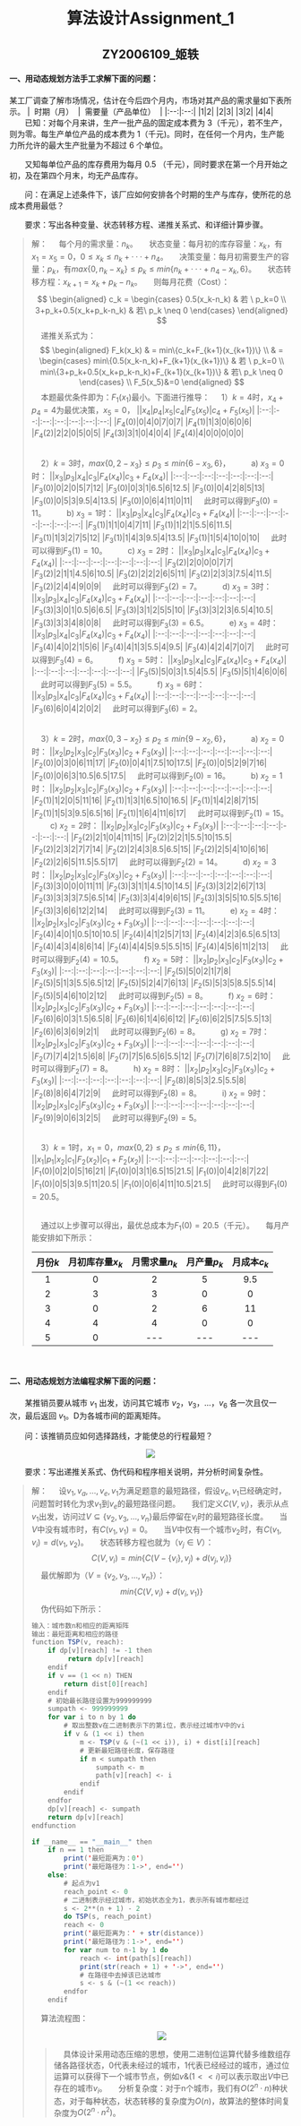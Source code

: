 # <div align = "center">算法设计Assignment_1</div>

## <div align = "center">ZY2006109_姬轶</div>

#### 一、用动态规划方法手工求解下面的问题：
某工厂调查了解市场情况，估计在今后四个月内，市场对其产品的需求量如下表所示。
|&nbsp;&nbsp;时期（月）&nbsp;&nbsp;|&nbsp;&nbsp;需要量（产品单位）&nbsp;&nbsp;|
|:--:|:--:|
|1|2|
|2|3|
|3|2|
|4|4|
&nbsp;&nbsp;&nbsp;&nbsp;&nbsp;&nbsp;&nbsp;已知：对每个月来讲，生产一批产品的固定成本费为 3（千元），若不生产，则为零。每生产单位产品的成本费为 1（千元)。同时，在任何一个月内，生产能力所允许的最大生产批量为不超过 6 个单位。

&nbsp;&nbsp;&nbsp;&nbsp;&nbsp;&nbsp;&nbsp;又知每单位产品的库存费用为每月 0.5 （千元），同时要求在第一个月开始之初，及在第四个月末，均无产品库存。

&nbsp;&nbsp;&nbsp;&nbsp;&nbsp;&nbsp;&nbsp;问：在满足上述条件下，该厂应如何安排各个时期的生产与库存，使所花的总成本费用最低？

&nbsp;&nbsp;&nbsp;&nbsp;&nbsp;&nbsp;&nbsp;要求：写出各种变量、状态转移方程、递推关系式、和详细计算步骤。

> 解：
> $\quad$每个月的需求量：$n_k$。
> $\quad$状态变量：每月初的库存容量：$x_k$，有$x_1=x_5=0，0 \leq x_k \leq n_k+···+n_4$。
> $\quad$决策变量：每月初需要生产的容量：$p_k$，有$max\{0,n_k-x_k\} \leq p_k \leq min\{n_k+···+n_4-x_k,6\}$。
> $\quad$状态转移方程：$x_{k+1}=x_k+p_k-n_k$。
> $\quad$则每月花费（Cost）：
> $$
\begin{aligned}
 c_k = \begin{cases}
     0.5(x_k-n_k) & 若 \ p_k=0 \\
     3+p_k+0.5(x_k+p_k-n_k) & 若\ p_k \neq 0
 \end{cases}
 \end{aligned}
> $$
> $\quad$递推关系式为：
> $$
\begin{aligned}
 F_k(x_k) & = min\{c_k+F_{k+1}(x_{k+1})\} \\
    & = \begin{cases}
     min\{0.5(x_k-n_k)+F_{k+1}(x_{k+1})\} & 若 \ p_k=0 \\
     min\{3+p_k+0.5(x_k+p_k-n_k)+F_{k+1}(x_{k+1})\} & 若\ p_k \neq 0 
 \end{cases} \\
 F_5(x_5)&=0
 \end{aligned}
> $$
> $\quad$本题最优条件即为：$F_1({x_1})$最小。下面进行推导：
> $\quad$1）$k=4$时，$x_4+p_4=4$为最优决策，$x_5=0$，
> ||$x_4$|$p_4$|$x_5$|$c_4$|$F_5(x_5)$|$c_4+F_5(x_5)$|
> |:--:|:--:|:--:|:--:|:--:|:--:|:--:|
> |$F_4(0)$|0|4|0|7|0|7|
> |$F_4(1)$|1|3|0|6|0|6|
> |$F_4(2)$|2|2|0|5|0|5|
> |$F_4(3)$|3|1|0|4|0|4|
> |$F_4(4)$|4|0|0|0|0|0|
> 
> </br>$\quad$2）$k=3$时，$max\{0,2-x_3\} \leq p_3 \leq min\{6-x_3,6\}$，
> $\quad$$\quad$a) $x_3=0$时：
> ||$x_3$|$p_3$|$x_4$|$c_3$|$F_4(x_4)$|$c_3+F_4(x_4)$|
> |:--:|:--:|:--:|:--:|:--:|:--:|:--:|
> |$F_3(0)$|0|2|0|5|7|12|
> |$F_3(0)$|0|3|1|6.5|6|12.5|
> |$F_3(0)$|0|4|2|8|5|13|
> |$F_3(0)$|0|5|3|9.5|4|13.5|
> |$F_3(0)$|0|6|4|11|0|11|
> $\quad$此时可以得到$F_3(0)=11$。
> $\quad$$\quad$b) $x_3=1$时：
> ||$x_3$|$p_3$|$x_4$|$c_3$|$F_4(x_4)$|$c_3+F_4(x_4)$|
> |:--:|:--:|:--:|:--:|:--:|:--:|:--:|
> |$F_3(1)$|1|1|0|4|7|11|
> |$F_3(1)$|1|2|1|5.5|6|11.5|
> |$F_3(1)$|1|3|2|7|5|12|
> |$F_3(1)$|1|4|3|9.5|4|13.5|
> |$F_3(1)$|1|5|4|10|0|10|
> $\quad$此时可以得到$F_3(1)=10$。
> $\quad$$\quad$c) $x_3=2$时：
> ||$x_3$|$p_3$|$x_4$|$c_3$|$F_4(x_4)$|$c_3+F_4(x_4)$|
> |:--:|:--:|:--:|:--:|:--:|:--:|:--:|
> |$F_3(2)$|2|0|0|0|7|7|
> |$F_3(2)$|2|1|1|4.5|6|10.5|
> |$F_3(2)$|2|2|2|6|5|11|
> |$F_3(2)$|2|3|3|7.5|4|11.5|
> |$F_3(2)$|2|4|4|9|0|9|
> $\quad$此时可以得到$F_3(2)=7$。
> $\quad$$\quad$d) $x_3=3$时：
> ||$x_3$|$p_3$|$x_4$|$c_3$|$F_4(x_4)$|$c_3+F_4(x_4)$|
> |:--:|:--:|:--:|:--:|:--:|:--:|:--:|
> |$F_3(3)$|3|0|1|0.5|6|6.5|
> |$F_3(3)$|3|1|2|5|5|10|
> |$F_3(3)$|3|2|3|6.5|4|10.5|
> |$F_3(3)$|3|3|4|8|0|8|
> $\quad$此时可以得到$F_3(3)=6.5$。
> $\quad$$\quad$e) $x_3=4$时：
> ||$x_3$|$p_3$|$x_4$|$c_3$|$F_4(x_4)$|$c_3+F_4(x_4)$|
> |:--:|:--:|:--:|:--:|:--:|:--:|:--:|
> |$F_3(4)$|4|0|2|1|5|6|
> |$F_3(4)$|4|1|3|5.5|4|9.5|
> |$F_3(4)$|4|2|4|7|0|7|
> $\quad$此时可以得到$F_3(4)=6$。
> $\quad$$\quad$f) $x_3=5$时：
> ||$x_3$|$p_3$|$x_4$|$c_3$|$F_4(x_4)$|$c_3+F_4(x_4)$|
> |:--:|:--:|:--:|:--:|:--:|:--:|:--:|
> |$F_3(5)$|5|0|3|1.5|4|5.5|
> |$F_3(5)$|5|1|4|6|0|6|
> $\quad$此时可以得到$F_3(5)=5.5$。
> $\quad$$\quad$f) $x_3=6$时：
> ||$x_3$|$p_3$|$x_4$|$c_3$|$F_4(x_4)$|$c_3+F_4(x_4)$|
> |:--:|:--:|:--:|:--:|:--:|:--:|:--:|
> |$F_3(6)$|6|0|4|2|0|2|
> $\quad$此时可以得到$F_3(6)=2$。
> 
> </br>$\quad$3）$k=2$时，$max\{0,3-x_2\} \leq p_2 \leq min\{9-x_2,6\}$，
> $\quad$$\quad$a) $x_2=0$时：
> ||$x_2$|$p_2$|$x_3$|$c_2$|$F_3(x_3)$|$c_2+F_3(x_3)$|
> |:--:|:--:|:--:|:--:|:--:|:--:|:--:|
> |$F_2(0)$|0|3|0|6|11|17|
> |$F_2(0)$|0|4|1|7.5|10|17.5|
> |$F_2(0)$|0|5|2|9|7|16|
> |$F_2(0)$|0|6|3|10.5|6.5|17.5|
> $\quad$此时可以得到$F_2(0)=16$。
> $\quad$$\quad$b) $x_2=1$时：
> ||$x_2$|$p_2$|$x_3$|$c_2$|$F_3(x_3)$|$c_2+F_3(x_3)$|
> |:--:|:--:|:--:|:--:|:--:|:--:|:--:|
> |$F_2(1)$|1|2|0|5|11|16|
> |$F_2(1)$|1|3|1|6.5|10|16.5|
> |$F_2(1)$|1|4|2|8|7|15|
> |$F_2(1)$|1|5|3|9.5|6.5|16|
> |$F_2(1)$|1|6|4|11|6|17|
> $\quad$此时可以得到$F_2(1)=15$。
> $\quad$$\quad$c) $x_2=2$时：
> ||$x_2$|$p_2$|$x_3$|$c_2$|$F_3(x_3)$|$c_2+F_3(x_3)$|
> |:--:|:--:|:--:|:--:|:--:|:--:|:--:|
> |$F_2(2)$|2|1|0|4|11|15|
> |$F_2(2)$|2|2|1|5.5|10|15.5|
> |$F_2(2)$|2|3|2|7|7|14|
> |$F_2(2)$|2|4|3|8.5|6.5|15|
> |$F_2(2)$|2|5|4|10|6|16|
> |$F_2(2)$|2|6|5|11.5|5.5|17|
> $\quad$此时可以得到$F_2(2)=14$。
> $\quad$$\quad$d) $x_2=3$时：
> ||$x_2$|$p_2$|$x_3$|$c_2$|$F_3(x_3)$|$c_2+F_3(x_3)$|
> |:--:|:--:|:--:|:--:|:--:|:--:|:--:|
> |$F_2(3)$|3|0|0|0|11|11|
> |$F_2(3)$|3|1|1|4.5|10|14.5|
> |$F_2(3)$|3|2|2|6|7|13|
> |$F_2(3)$|3|3|3|7.5|6.5|14|
> |$F_2(3)$|3|4|4|9|6|15|
> |$F_2(3)$|3|5|5|10.5|5.5|16|
> |$F_2(3)$|3|6|6|12|2|14|
> $\quad$此时可以得到$F_2(3)=11$。
> $\quad$$\quad$e) $x_2=4$时：
> ||$x_2$|$p_2$|$x_3$|$c_2$|$F_3(x_3)$|$c_2+F_3(x_3)$|
> |:--:|:--:|:--:|:--:|:--:|:--:|:--:|
> |$F_2(4)$|4|0|1|0.5|10|10.5|
> |$F_2(4)$|4|1|2|5|7|13|
> |$F_2(4)$|4|2|3|6.5|6.5|13|
> |$F_2(4)$|4|3|4|8|6|14|
> |$F_2(4)$|4|4|5|9.5|5.5|15|
> |$F_2(4)$|4|5|6|11|2|13|
> $\quad$此时可以得到$F_2(4)=10.5$。
> $\quad$$\quad$f) $x_2=5$时：
> ||$x_2$|$p_2$|$x_3$|$c_2$|$F_3(x_3)$|$c_2+F_3(x_3)$|
> |:--:|:--:|:--:|:--:|:--:|:--:|:--:|
> |$F_2(5)$|5|0|2|1|7|8|
> |$F_2(5)$|5|1|3|5.5|6.5|12|
> |$F_2(5)$|5|2|4|7|6|13|
> |$F_2(5)$|5|3|5|8.5|5.5|14|
> |$F_2(5)$|5|4|6|10|2|12|
> $\quad$此时可以得到$F_2(5)=8$。
> $\quad$$\quad$f) $x_2=6$时：
> ||$x_2$|$p_2$|$x_3$|$c_2$|$F_3(x_3)$|$c_2+F_3(x_3)$|
> |:--:|:--:|:--:|:--:|:--:|:--:|:--:|
> |$F_2(6)$|6|0|3|1.5|6.5|8|
> |$F_2(6)$|6|1|4|6|6|12|
> |$F_2(6)$|6|2|5|7.5|5.5|13|
> |$F_2(6)$|6|3|6|9|2|1|
> $\quad$此时可以得到$F_2(6)=8$。
> $\quad$$\quad$g) $x_2=7$时：
> ||$x_2$|$p_2$|$x_3$|$c_2$|$F_3(x_3)$|$c_2+F_3(x_3)$|
> |:--:|:--:|:--:|:--:|:--:|:--:|:--:|
> |$F_2(7)$|7|4|2|1.5|6|8|
> |$F_2(7)$|7|5|6.5|6|5.5|12|
> |$F_2(7)$|7|6|8|7.5|2|10|
> $\quad$此时可以得到$F_2(7)=8$。
> $\quad$$\quad$h) $x_2=8$时：
> ||$x_2$|$p_2$|$x_3$|$c_2$|$F_3(x_3)$|$c_2+F_3(x_3)$|
> |:--:|:--:|:--:|:--:|:--:|:--:|:--:|
> |$F_2(8)$|8|5|3|2.5|5.5|8|
> |$F_2(8)$|8|6|4|7|2|9|
> $\quad$此时可以得到$F_2(8)=8$。
> $\quad$$\quad$i) $x_2=9$时：
> ||$x_2$|$p_2$|$x_3$|$c_2$|$F_3(x_3)$|$c_2+F_3(x_3)$|
> |:--:|:--:|:--:|:--:|:--:|:--:|:--:|
> |$F_2(9)$|9|0|6|3|2|5|
> $\quad$此时可以得到$F_2(9)=5$。
> 
> </br>$\quad$3）$k=1$时，$x_1=0$，$max\{0,2\} \leq p_2 \leq min\{6,11\}$，
> ||$x_1$|$p_1$|$x_2$|$c_1$|$F_2(x_2)$|$c_1+F_2(x_2)$|
> |:--:|:--:|:--:|:--:|:--:|:--:|:--:|
> |$F_1(0)$|0|2|0|5|16|21|
> |$F_1(0)$|0|3|1|6.5|15|21.5|
> |$F_1(0)$|0|4|2|8|7|22|
> |$F_1(0)$|0|5|3|9.5|11|20.5|
> |$F_1(0)$|0|6|4|11|10.5|21.5|
> $\quad$此时可以得到$F_1(0)=20.5$。
> 
> </br>$\quad$通过以上步骤可以得出，最优总成本为$F_1(0)=20.5$（千元）。
> $\quad$每月产能安排如下所示：
> 
> |月份$k$|月初库存量$x_k$|月需求量$n_k$|月产量$p_k$|月成本$c_k$|
> |:--:|:--:|:--:|:--:|:--:|
> |1|0|2|5|9.5|
> |2|3|3|0|0|
> |3|0|2|6|11|
> |4|4|4|0|0|
> |5|0|---|---|---|
</br>

#### 二、用动态规划方法编程求解下面的问题：
&nbsp;&nbsp;&nbsp;&nbsp;&nbsp;&nbsp;&nbsp;某推销员要从城市 $v_1$ 出发，访问其它城市 $v_2，v_3，…，v_6$ 各一次且仅一次，最后返回 $v_1$。D为各城市间的距离矩阵。

&nbsp;&nbsp;&nbsp;&nbsp;&nbsp;&nbsp;&nbsp;问：该推销员应如何选择路线，才能使总的行程最短？

<div align=center><img src="TSP.png"/></div>

&nbsp;&nbsp;&nbsp;&nbsp;&nbsp;&nbsp;&nbsp;要求：写出递推关系式、伪代码和程序相关说明，并分析时间复杂性。

> 解：
> $\quad$设$v_1,v_a,...,v_e,v_1$为满足题意的最短路径，假设$v_e,v_1$已经确定时，问题暂时转化为求$v_1$到$v_e$的最短路径问题。
> $\quad$我们定义$C(V,v_i)$，表示从点$v_1$出发，访问过$V\subseteq\{v_2,v_3,...,v_n\}$最后停留在$v_i$时的最短路径长度。
> $\quad$当$V$中没有城市时，有$C(v_1,v_1)=0$。
> $\quad$当$V$中仅有一个城市$v_2$时，有$C(v_1,v_i)=d(v_1,v_2)$。
> $\quad$状态转移方程也就为（$v_j \in V$）：
> $$
> C(V,v_i)=min\{C(V-\{v_i\},v_j)+d(v_j,v_i)\}
> $$ $\quad$最优解即为（$V=\{v_2,v_3,...,v_n\}$）：
> $$
> min\{C(V,v_i)+d(v_i,v_1)\}
> $$ $\quad$伪代码如下所示：
> ```scala
> 输入：城市数n和相应的距离矩阵
> 输出：最短距离和相应的路径
> function TSP(v, reach):
>     if dp[v][reach] != -1 then
>          return dp[v][reach]
>     endif
>     if v == (1 << n) THEN
>         return dist[0][reach]
>     endif
>     # 初始最长路径设置为999999999
>     sumpath <- 999999999
>     for var i to n by 1 do
>         # 取出整数v在二进制表示下的第i位，表示经过城市V中的vi
>         if v & (1 << i) then
>             m <- TSP(v & (~(1 << i)), i) + dist[i][reach]
>             # 更新最短路径长度，保存路径
>             if m < sumpath then
>                 sumpath <- m
>                 path[v][reach] <- i
>             endif
>         endif
>     endfor
>     dp[v][reach] <- sumpath
>     return dp[v][reach]
> endfunction
> 
> if __name__ == "__main__" then
>     if n == 1 then
>         print('最短距离为：0')
>         print('最短路径为：1->', end='')
>     else:
>         # 起点为v1
>         reach_point <- 0
>         # 二进制表示经过城市，初始状态全为1，表示所有城市都经过
>         s <- 2**(n + 1) - 2
>         do TSP(s, reach_point)
>         reach <- 0
>         print('最短距离为：' + str(distance))
>         print('最短路径为：1->', end='')
>         for var num to n-1 by 1 do
>             reach <- int(path[s][reach])
>             print(str(reach + 1) + '->', end='')
>             # 在路径中去掉该已达城市
>             s <- s & (~(1 << reach))
>         endfor
>     endif
> ```
> $\quad$算法流程图：<div align=center><img src="TSPChart.png"/></div>
> > $\quad$具体设计采用动态压缩的思想，使用二进制位运算代替多维数组存储各路径状态，0代表未经过的城市，1代表已经经过的城市，通过位运算可以获得下一个城市节点，例如$v\& (1<<i)$可以表示取出$V$中已存在的城市$v_i$。
> $\quad$分析复杂度：对于n个城市，我们有$O(2^n·n)$种状态，对于每种状态，状态转移的复杂度为$O(n)$，故算法的整体时间复杂度为$O(2^n·n^2)$。